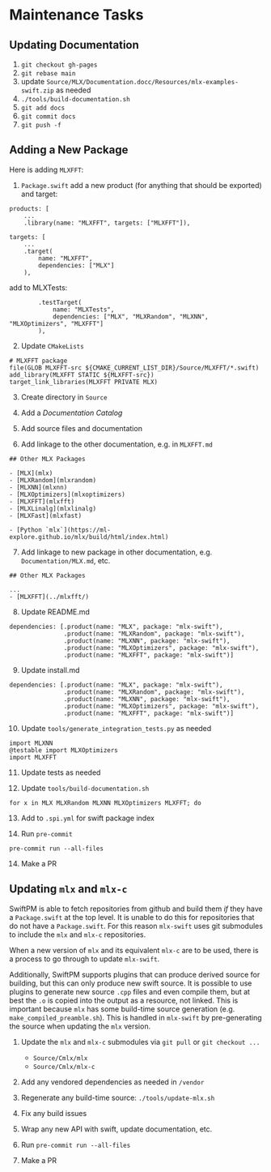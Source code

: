 # Maintenance Tasks

## Updating Documentation

1. `git checkout gh-pages`
2. `git rebase main`
3. update `Source/MLX/Documentation.docc/Resources/mlx-examples-swift.zip` as needed
4. `./tools/build-documentation.sh`
5. `git add docs`
6. `git commit docs`
7. `git push -f`

## Adding a New Package

Here is adding `MLXFFT`:

1. `Package.swift` add a new product (for anything that should be exported) and target:

```
products: [
    ...
    .library(name: "MLXFFT", targets: ["MLXFFT"]),
```

```
targets: [
    ...
    .target(
        name: "MLXFFT",
        dependencies: ["MLX"]
    ),
```

add to MLXTests:

```
        .testTarget(
            name: "MLXTests",
            dependencies: ["MLX", "MLXRandom", "MLXNN", "MLXOptimizers", "MLXFFT"]
        ),
```

    
2. Update `CMakeLists`
    
```
# MLXFFT package
file(GLOB MLXFFT-src ${CMAKE_CURRENT_LIST_DIR}/Source/MLXFFT/*.swift)
add_library(MLXFFT STATIC ${MLXFFT-src})
target_link_libraries(MLXFFT PRIVATE MLX)
```

3. Create directory in `Source`

4. Add a _Documentation Catalog_

5. Add source files and documentation

6. Add linkage to the other documentation, e.g. in `MLXFFT.md`

```
## Other MLX Packages

- [MLX](mlx)
- [MLXRandom](mlxrandom)
- [MLXNN](mlxnn)
- [MLXOptimizers](mlxoptimizers)
- [MLXFFT](mlxfft)
- [MLXLinalg](mlxlinalg)
- [MLXFast](mlxfast)

- [Python `mlx`](https://ml-explore.github.io/mlx/build/html/index.html)
```

7. Add linkage to new package in other documentation, e.g. `Documentation/MLX.md`, etc.

```
## Other MLX Packages

...
- [MLXFFT](../mlxfft/)
```

8. Update README.md

```
dependencies: [.product(name: "MLX", package: "mlx-swift"),
               .product(name: "MLXRandom", package: "mlx-swift"),
               .product(name: "MLXNN", package: "mlx-swift"),
               .product(name: "MLXOptimizers", package: "mlx-swift"),
               .product(name: "MLXFFT", package: "mlx-swift")]
```

9. Update install.md

```
dependencies: [.product(name: "MLX", package: "mlx-swift"),
               .product(name: "MLXRandom", package: "mlx-swift"),
               .product(name: "MLXNN", package: "mlx-swift"),
               .product(name: "MLXOptimizers", package: "mlx-swift"),
               .product(name: "MLXFFT", package: "mlx-swift")]
```

10. Update `tools/generate_integration_tests.py` as needed

```
import MLXNN
@testable import MLXOptimizers
import MLXFFT
```

11. Update tests as needed

12. Update `tools/build-documentation.sh`

```
for x in MLX MLXRandom MLXNN MLXOptimizers MLXFFT; do
```

13. Add to `.spi.yml` for swift package index

14. Run `pre-commit`

```
pre-commit run --all-files
```

14. Make a PR

## Updating `mlx` and `mlx-c`

SwiftPM is able to fetch repositories from github and build them _if_ they have
a `Package.swift` at the top level.  It is unable to do this for repositories
that do not have a `Package.swift`.  For this reason `mlx-swift` uses
git submodules to include the `mlx` and `mlx-c` repositories.

When a new version of `mlx` and its equivalent `mlx-c` are to be used, there is a
process to go through to update `mlx-swift`.

Additionally, SwiftPM supports plugins that can produce derived source for
building, but this can only produce new swift source.  It is possible to use
plugins to generate new source `.cpp` files and even compile them, but at
best the `.o` is copied into the output as a resource, not linked.
This is important because `mlx` has some build-time source generation
(e.g. `make_compiled_preamble.sh`).  This is handled in `mlx-swift` by
pre-generating the source when updating the `mlx` version.

1. Update the `mlx` and `mlx-c` submodules via `git pull` or `git checkout ...`
    - `Source/Cmlx/mlx`
    - `Source/Cmlx/mlx-c`
    
2. Add any vendored dependencies as needed in `/vendor`

3. Regenerate any build-time source: `./tools/update-mlx.sh`

4. Fix any build issues

5. Wrap any new API with swift, update documentation, etc.

6. Run `pre-commit run --all-files`

7. Make a PR
